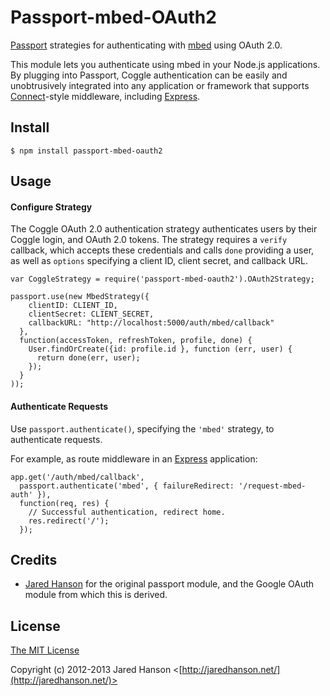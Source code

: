 # Passport-mbed-OAuth2
[Passport](http://passportjs.org/) strategies for authenticating with [mbed](http://mbed.com/)
using OAuth 2.0.

This module lets you authenticate using mbed in your Node.js applications.
By plugging into Passport, Coggle authentication can be easily and
unobtrusively integrated into any application or framework that supports
[Connect](http://www.senchalabs.org/connect/)-style middleware, including
[Express](http://expressjs.com/).

## Install
    $ npm install passport-mbed-oauth2

## Usage
#### Configure Strategy
The Coggle OAuth 2.0 authentication strategy authenticates users by their
Coggle login, and OAuth 2.0 tokens. The strategy requires a `verify` callback, which
accepts these credentials and calls `done` providing a user, as well as
`options` specifying a client ID, client secret, and callback URL.

    var CoggleStrategy = require('passport-mbed-oauth2').OAuth2Strategy;

    passport.use(new MbedStrategy({
        clientID: CLIENT_ID,
        clientSecret: CLIENT_SECRET,
        callbackURL: "http://localhost:5000/auth/mbed/callback"
      },
      function(accessToken, refreshToken, profile, done) {
        User.findOrCreate({id: profile.id }, function (err, user) {
          return done(err, user);
        });
      }
    ));

#### Authenticate Requests
Use `passport.authenticate()`, specifying the `'mbed'` strategy, to
authenticate requests.

For example, as route middleware in an [Express](http://expressjs.com/)
application:

    app.get('/auth/mbed/callback', 
      passport.authenticate('mbed', { failureRedirect: '/request-mbed-auth' }),
      function(req, res) {
        // Successful authentication, redirect home.
        res.redirect('/');
      });

## Credits
  - [Jared Hanson](http://github.com/jaredhanson) for the original passport module, and the Google OAuth module from which this is derived.

## License
[The MIT License](http://opensource.org/licenses/MIT)

Copyright (c) 2012-2013 Jared Hanson <[http://jaredhanson.net/](http://jaredhanson.net/)>  

